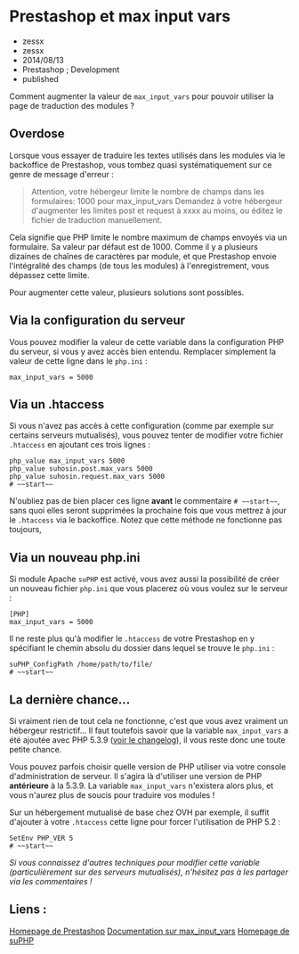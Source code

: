 # Prestashop et max input vars
- zessx
- zessx
- 2014/08/13
- Prestashop ; Development
- published

Comment augmenter la valeur de `max_input_vars` pour pouvoir utiliser la page de traduction des modules ?

## Overdose

Lorsque vous essayer de traduire les textes utilisés dans les modules via le backoffice de Prestashop, vous tombez quasi systématiquement sur ce genre de message d'erreur :

> Attention, votre hébergeur limite le nombre de champs dans les formulaires:
> 1000 pour max_input_vars
> Demandez à votre hébergeur d'augmenter les limites post et request à xxxx au moins, ou éditez le fichier de traduction manuellement.

Cela signifie que PHP limite le nombre maximum de champs envoyés via un formulaire. Sa valeur par défaut est de 1000. Comme il y a plusieurs dizaines de chaînes de caractères par module, et que Prestashop envoie l'intégralité des champs (de tous les modules) à l'enregistrement, vous dépassez cette limite.

Pour augmenter cette valeur, plusieurs solutions sont possibles.

## Via la configuration du serveur

Vous pouvez modifier la valeur de cette variable dans la configuration PHP du serveur, si vous y avez accès bien entendu.
Remplacer simplement la valeur de cette ligne dans le `php.ini` :

	max_input_vars = 5000

## Via un .htaccess

Si vous n'avez pas accès à cette configuration (comme par exemple sur certains serveurs mutualisés), vous pouvez tenter de modifier votre fichier `.htaccess` en ajoutant ces trois lignes :

	php_value max_input_vars 5000
	php_value suhosin.post.max_vars 5000
	php_value suhosin.request.max_vars 5000
	# ~~start~~

N'oubliez pas de bien placer ces ligne **avant** le commentaire `# ~~start~~`, sans quoi elles seront supprimées la prochaine fois que vous mettrez à jour le `.htaccess` via le backoffice.
Notez que cette méthode ne fonctionne pas toujours,

## Via un nouveau php.ini

Si module Apache `suPHP` est activé, vous avez aussi la possibilité de créer un nouveau fichier `php.ini` que vous placerez où vous voulez sur le serveur :

	[PHP]
	max_input_vars = 5000

Il ne reste plus qu'à modifier le `.htaccess` de votre Prestashop en y spécifiant le chemin absolu du dossier dans lequel se trouve le `php.ini` :

	suPHP_ConfigPath /home/path/to/file/
	# ~~start~~

## La dernière chance...

Si vraiment rien de tout cela ne fonctionne, c'est que vous avez vraiment un hébergeur restrictif... Il faut toutefois savoir que la variable `max_input_vars` a été ajoutée avec PHP 5.3.9 ([voir le changelog](http://www.php.net/ChangeLog-5.php#5.3.9)), il vous reste donc une toute petite chance.

Vous pouvez parfois choisir quelle version de PHP utiliser via votre console d'administration de serveur. Il s'agira là d'utiliser une version de PHP **antérieure** à la 5.3.9. La variable `max_input_vars` n'existera alors plus, et vous n'aurez plus de soucis pour traduire vos modules !

Sur un hébergement mutualisé de base chez OVH par exemple, il suffit d'ajouter à votre `.htaccess` cette ligne pour forcer l'utilisation de PHP 5.2 :

	SetEnv PHP_VER 5
	# ~~start~~


*Si vous connaissez d'autres techniques pour modifier cette variable (particulièrement sur des serveurs mutualisés), n'hésitez pas à les partager via les commentaires !*

## Liens :
[Homepage de Prestashop](http://www.prestashop.com/)
[Documentation sur max_input_vars](http://www.php.net/manual/fr/info.configuration.php)
[Homepage de suPHP](http://www.suphp.org/)